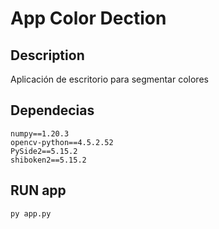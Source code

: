 # App Color Dection

## Description

Aplicación de escritorio para segmentar colores

## Dependecias 
```
numpy==1.20.3
opencv-python==4.5.2.52
PySide2==5.15.2
shiboken2==5.15.2
```

## RUN app
```
py app.py
```